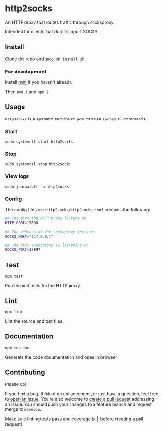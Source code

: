 # http2socks

An HTTP proxy that routes traffic through [socksproxy](https://github.com/zbo14/socksproxy).

Intended for clients that don't support SOCKS.

## Install

Clone the repo and `sudo sh install.sh`.

### For development

Install [nvm](https://github.com/nvm-sh/nvm#installation-and-update) if you haven't already.

Then `nvm i` and `npm i`.

## Usage

`http2socks` is a systemd service so you can use `systemctl` commands.

### Start

`sudo systemctl start http2socks`

### Stop

`sudo systemctl stop http2socks`

### View logs

`sudo journalctl -u http2socks`

### Config

The config file `/etc/http2socks/http2socks.conf` contains the following:

```sh
## The port the HTTP proxy listens on
HTTP_PORT=17898

## The address of the socksproxy instance
SOCKS_HOST="127.0.0.1"

## The port socksproxy is listening on
SOCKS_PORT=17897
```

## Test

`npm test`

Run the unit tests for the HTTP proxy.

## Lint

`npm lint`

Lint the source and test files.

## Documentation

`npm run doc`

Generate the code documentation and open in browser.

## Contributing

Please do!

If you find a bug, think of an enhancement, or just have a question, feel free to [open an issue](https://github.com/zbo14/http2socks/issues/new). You're also welcome to [create a pull request](https://github.com/zbo14/http2socks/compare/develop...) addressing an issue. You should push your changes to a feature branch and request merge to `develop`.

Make sure linting/tests pass and coverage is 💯 before creating a pull request!
